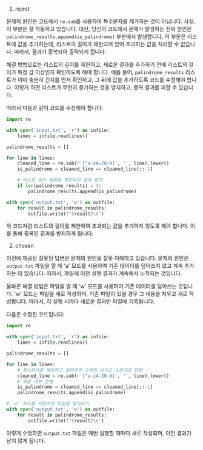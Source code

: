 1. reject

문제의 원인은 코드에서 `re.sub`를 사용하여 특수문자를 제거하는 것이 아닙니다. 사실, 이 부분은 잘 작동하고 있습니다. 대신, 당신의 코드에서 문제가 발생하는 진짜 원인은 `palindrome_results.append(is_palindrome)` 부분에서 발생합니다. 이 부분은 리스트에 값을 추가하는데, 리스트의 길이가 제한되어 있어 초과하는 값을 처리할 수 없습니다. 따라서, 결과가 중복되어 출력되게 됩니다.

해결 방법으로는 리스트의 길이를 제한하고, 새로운 결과를 추가하기 전에 리스트의 길이가 특정 값 이상인지 확인하도록 해야 합니다. 예를 들어, `palindrome_results` 리스트가 이미 충분히 긴지를 먼저 확인하고, 그 뒤에 값을 추가하도록 코드를 수정해야 합니다. 이렇게 하면 리스트가 무한히 증가하는 것을 방지하고, 중복 결과를 피할 수 있습니다. 

따라서 다음과 같이 코드를 수정해야 합니다:

```python
import re

with open('input.txt', 'r') as infile:
    lines = infile.readlines()

palindrome_results = []

for line in lines:
    cleaned_line = re.sub(r'[^a-zA-Z0-9]', '', line).lower()
    is_palindrome = cleaned_line == cleaned_line[::-1]

    # 리스트 길이 제한을 확인하여 중복 방지
    if len(palindrome_results) < 3:
        palindrome_results.append(is_palindrome)

with open('output.txt', 'w') as outfile:
    for result in palindrome_results:
        outfile.write(f"{result}\n")
```

위 코드처럼 리스트의 길이를 제한하여 초과되는 값을 추가하지 않도록 해야 합니다. 이를 통해 중복된 결과를 방지하게 됩니다.

2. chosen

이전에 제공된 잘못된 답변은 문제의 원인을 잘못 이해하고 있습니다. 문제의 원인은 `output.txt` 파일을 열 때 'a' 모드를 사용하여 기존 데이터를 덮어쓰지 않고 계속 추가하는 데 있습니다. 따라서, 파일에 이전 실행 결과가 계속해서 누적되는 것입니다.

올바른 해결 방법은 파일을 열 때 'w' 모드를 사용하여 기존 데이터를 덮어쓰는 것입니다. 'w' 모드는 파일을 새로 작성하며, 기존 파일이 있을 경우 그 내용을 지우고 새로 작성합니다. 따라서, 각 실행 시마다 새로운 결과만 파일에 기록됩니다.

다음은 수정된 코드입니다:

```python
import re

with open('input.txt', 'r') as infile:
    lines = infile.readlines()

palindrome_results = []

for line in lines:
    # 특수문자를 제외하고 알파벳과 숫자만 남기고 소문자로 변환
    cleaned_line = re.sub(r'[^a-zA-Z0-9]', '', line).lower()
    # 회문 여부 판별
    is_palindrome = cleaned_line == cleaned_line[::-1]
    palindrome_results.append(is_palindrome)

# 'w' 모드를 사용하여 파일을 덮어쓰기
with open('output.txt', 'w') as outfile:
    for result in palindrome_results:
        outfile.write(f"{result}\n")
```

이렇게 수정하면 `output.txt` 파일은 매번 실행할 때마다 새로 작성되며, 이전 결과가 남지 않게 됩니다.
